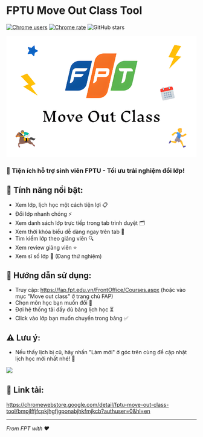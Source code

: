 # FPTU Move Out Class Tool

[![Chrome users](https://img.shields.io/chrome-web-store/users/bmpjlffjfcpkjhgfjgponabjhkfmjkcb?logo=googlechrome&logoColor=white&)](https://chromewebstore.google.com/detail/bmpjlffjfcpkjhgfjgponabjhkfmjkcb)
[![Chrome rate](https://img.shields.io/chrome-web-store/rating/bmpjlffjfcpkjhgfjgponabjhkfmjkcb?logo=googlechrome&logoColor=white&)](https://chromewebstore.google.com/detail/bmpjlffjfcpkjhgfjgponabjhkfmjkcb)
![GitHub stars](https://img.shields.io/github/stars/Pear104/coursera-tool)

![Banner](./images/banner.png)

### 🚀 Tiện ích hỗ trợ sinh viên FPTU - Tối ưu trải nghiệm đổi lớp!

## 🌟 Tính năng nổi bật:

- Xem lớp, lịch học một cách tiện lợi 📋
- Đổi lớp nhanh chóng ⚡
- Xem danh sách lớp trực tiếp trong tab trình duyệt 🗂️
- Xem thời khóa biểu dễ dàng ngay trên tab 📅
- Tìm kiếm lớp theo giảng viên 🔍
- Xem review giảng viên ⭐
- Xem sĩ số lớp 👥 (Đang thử nghiệm)

## 📖 Hướng dẫn sử dụng:

- Truy cập: https://fap.fpt.edu.vn/FrontOffice/Courses.aspx (hoặc vào mục "Move out class" ở trang chủ FAP)
- Chọn môn học bạn muốn đổi 📝
- Đợi hệ thống tải đầy đủ bảng lịch học ⏳
- Click vào lớp bạn muốn chuyển trong bảng ✅

## ⚠️ Lưu ý:

- Nếu thấy lịch bị cũ, hãy nhấn "Làm mới" ở góc trên cùng để cập nhật lịch học mới nhất nhé! 🔄

![](images/demo1.png)

## 🔗 Link tải:

https://chromewebstore.google.com/detail/fptu-move-out-class-tool/bmpjlffjfcpkjhgfjgponabjhkfmjkcb?authuser=0&hl=en

---

_From FPT with ❤️_
